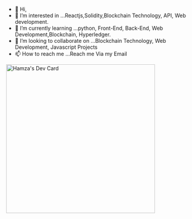- 👋 Hi, 
- 👀 I’m interested in ...Reactjs,Solidity,Blockchain Technology, API, Web development. 
- 🌱 I’m currently learning ...python, Front-End, Back-End, Web Development,Blockchain, Hyperledger.
- 💞️ I’m looking to collaborate on ...Blockchain Technology, Web Development, Javascript Projects
- 📫 How to reach me ...Reach me Via my Email

<!---
Genesis671230/Genesis671230 is a ✨ special ✨ repository because its `README.md` (this file) appears on your GitHub profile.
You can click the Preview link to take a look at your changes.
--->
<a href="https://app.daily.dev/hamza2601"><img src="https://api.daily.dev/devcards/ea0b38ef22a746e287ccd9cc4c62ea89.png?r=nsq" width="400" alt="Hamza's Dev Card"/></a>
